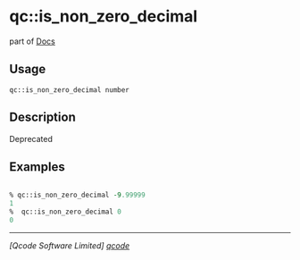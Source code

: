qc::is_non_zero_decimal
=======================

part of [Docs](../index.md)

Usage
-----
`qc::is_non_zero_decimal number`

Description
-----------
Deprecated

Examples
--------
```tcl

% qc::is_non_zero_decimal -9.99999
1
%  qc::is_non_zero_decimal 0
0
```

----------------------------------
*[Qcode Software Limited] [qcode]*

[qcode]: http://www.qcode.co.uk "Qcode Software"